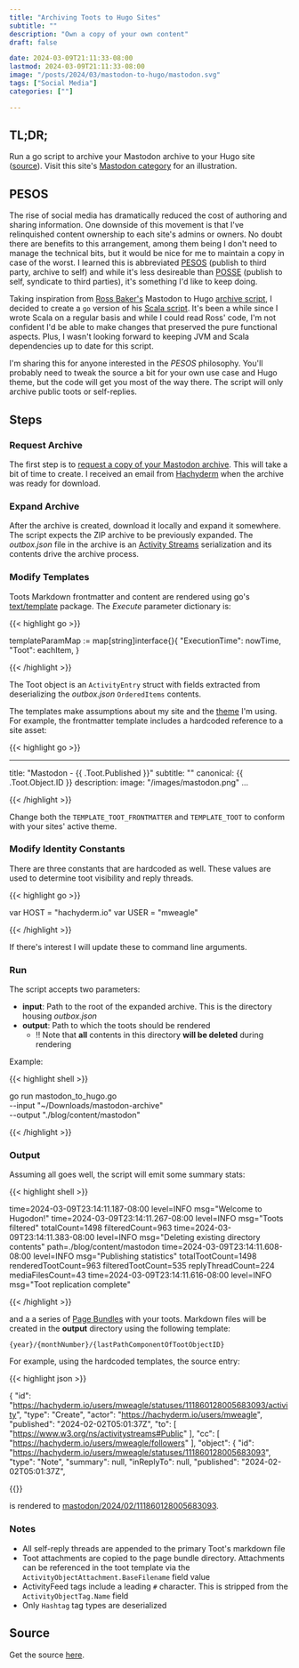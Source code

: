 ```yaml
---
title: "Archiving Toots to Hugo Sites"
subtitle: ""
description: "Own a copy of your own content" 
draft: false

date: 2024-03-09T21:11:33-08:00
lastmod: 2024-03-09T21:11:33-08:00
image: "/posts/2024/03/mastodon-to-hugo/mastodon.svg"
tags: ["Social Media"]
categories: [""]

---
```


## TL;DR;

Run a go script to archive your Mastodon archive to your Hugo site
([source](https://github.com/mweagle/mastodon-to-hugo/blob/main/mastodon-to-hugo.go)).
Visit this site's [Mastodon category](https://mweagle.net/categories/mastodon/) for an illustration.

## PESOS

The rise of social media has dramatically reduced the cost of authoring and sharing information. One downside
of this movement is that I've relinquished content ownership to each site's admins or owners. No doubt there are
benefits to this arrangement, among them being I don't need to manage the technical bits, but it would be
nice for me to maintain a copy in case of the worst. I learned this is abbreviated [PESOS](https://indieweb.org/PESOS)
(publish to third party, archive to self) and while it's less desireable than [POSSE](https://indieweb.org/POSSE)
(publish to self, syndicate to third parties), it's something I'd like to keep doing.

Taking inspiration from [Ross Baker's](https://social.rossabaker.com/@ross) Mastodon to Hugo
[archive script](https://rossabaker.com/projects/toot-archive/), I decided to create a `go` version of his
[Scala script](https://git.rossabaker.com/ross/cromulent/src/branch/main/gen/scala/toot-archive.scala). It's been a
while since I wrote Scala on a regular basis and while I could read Ross' code, I'm not confident I'd be able to
make changes that preserved the pure functional aspects. Plus, I wasn't looking forward to keeping JVM and
Scala dependencies up to date for this script.

I'm sharing this for anyone interested in the _PESOS_ philosophy. You'll probably need to tweak the source a bit
for your own use case and Hugo theme, but the code will get you most of the way there. The script will only
archive public toots or self-replies.

## Steps

### Request Archive

The first step is to [request a copy of your Mastodon archive](https://docs.joinmastodon.org/user/moving/#export). This
will take a bit of time to create. I received an email from [Hachyderm](https://hachyderm.io/@mweagle) when
the archive was ready for download.

### Expand Archive

After the archive is created, download it locally and expand it somewhere. The script expects the ZIP archive to be
previously expanded. The _outbox.json_ file in the archive is an [Activity Streams](https://www.w3.org/TR/activitystreams-core/)
serialization and its contents drive the archive process.

### Modify Templates

Toots Markdown frontmatter and content are rendered using go's [text/template](https://pkg.go.dev/text/template)
package. The _Execute_ parameter dictionary is:

{{< highlight go >}}

templateParamMap := map[string]interface{}{
    "ExecutionTime": nowTime,
    "Toot":          eachItem,
}

{{< /highlight >}}

The Toot object is an `ActivityEntry` struct with fields extracted from deserializing the _outbox.json_ 
`OrderedItems` contents.

The templates make assumptions about my site and the [theme](https://github.com/CaiJimmy/hugo-theme-stack)
I'm using. For example, the frontmatter template includes a hardcoded reference to a site asset:

{{< highlight go >}}

---
title: "Mastodon - {{ .Toot.Published }}"
subtitle: ""
canonical: {{ .Toot.Object.ID }}
description:
image: "/images/mastodon.png"
...

{{< /highlight >}}

Change both the `TEMPLATE_TOOT_FRONTMATTER` and `TEMPLATE_TOOT` to conform with your
sites' active theme.

### Modify Identity Constants

There are three constants that are hardcoded as well. These values are used to determine
toot visibility and reply threads.

{{< highlight go >}}

var HOST = "hachyderm.io"
var USER = "mweagle"

{{< /highlight >}}

If there's interest I will update these to command line arguments.

### Run

The script accepts two parameters:

- __input__: Path to the root of the expanded archive. This is the directory housing _outbox.json_
- __output__: Path to which the toots should be rendered
  - ‼️ Note that __all__ contents in this directory __will be deleted__ during rendering

Example:

{{< highlight shell >}}

go run mastodon_to_hugo.go \
    --input "~/Downloads/mastodon-archive" \
    --output "./blog/content/mastodon"

{{< /highlight >}}

### Output

Assuming all goes well, the script will emit some summary stats:

{{< highlight shell >}}

time=2024-03-09T23:14:11.187-08:00 level=INFO msg="Welcome to Hugodon!"
time=2024-03-09T23:14:11.267-08:00 level=INFO msg="Toots filtered" totalCount=1498 filteredCount=963
time=2024-03-09T23:14:11.383-08:00 level=INFO msg="Deleting existing directory contents" path=./blog/content/mastodon
time=2024-03-09T23:14:11.608-08:00 level=INFO msg="Publishing statistics" totalTootCount=1498 renderedTootCount=963 filteredTootCount=535 replyThreadCount=224 mediaFilesCount=43
time=2024-03-09T23:14:11.616-08:00 level=INFO msg="Toot replication complete"

{{< /highlight >}}

and a a series of
[Page Bundles](https://gohugo.io/content-management/page-bundles/)
with your toots. Markdown files will be created in the **output**
directory using the following template:

`{year}/{monthNumber}/{lastPathComponentOfTootObjectID}`

For example, using the hardcoded templates, the source entry:

{{< highlight json >}}

{
    "id": "https://hachyderm.io/users/mweagle/statuses/111860128005683093/activity",
    "type": "Create",
    "actor": "https://hachyderm.io/users/mweagle",
    "published": "2024-02-02T05:01:37Z",
    "to": [
        "https://www.w3.org/ns/activitystreams#Public"
    ],
    "cc": [
        "https://hachyderm.io/users/mweagle/followers"
    ],
    "object": {
        "id": "https://hachyderm.io/users/mweagle/statuses/111860128005683093",
        "type": "Note",
        "summary": null,
        "inReplyTo": null,
        "published": "2024-02-02T05:01:37Z",

{{</highlight>}}

is rendered to [mastodon/2024/02/111860128005683093](https://mweagle.net/mastodon/2024/02/111860128005683093/).

### Notes

- All self-reply threads are appended to the primary Toot's markdown file
- Toot attachments are copied to the page bundle directory. Attachments can be referenced in the
toot template via the `ActivityObjectAttachment.BaseFilename` field value
- ActivityFeed tags include a leading `#` character. This is stripped from the `ActivityObjectTag.Name` field
- Only `Hashtag` tag types are deserialized

## Source

Get the source [here](https://github.com/mweagle/mastodon-to-hugo/blob/main/mastodon-to-hugo.go).
